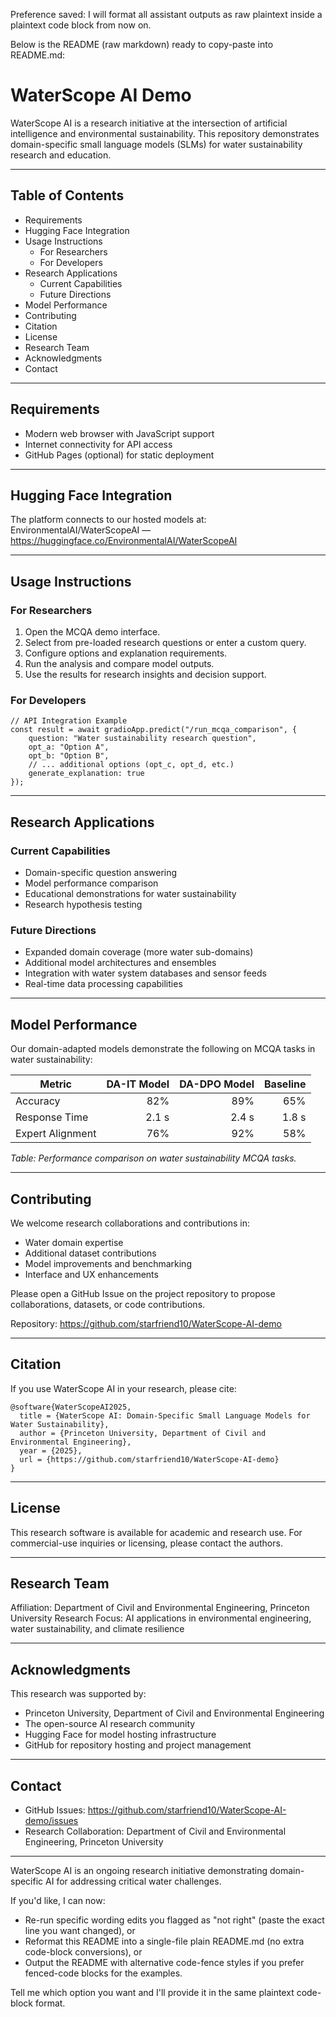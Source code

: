 Preference saved: I will format all assistant outputs as raw plaintext inside a plaintext code block from now on.

Below is the README (raw markdown) ready to copy-paste into README.md:

# WaterScope AI Demo

WaterScope AI is a research initiative at the intersection of artificial intelligence and environmental sustainability.
This repository demonstrates domain-specific small language models (SLMs) for water sustainability research and education.

---

## Table of Contents
- Requirements
- Hugging Face Integration
- Usage Instructions
  - For Researchers
  - For Developers
- Research Applications
  - Current Capabilities
  - Future Directions
- Model Performance
- Contributing
- Citation
- License
- Research Team
- Acknowledgments
- Contact

---

## Requirements
- Modern web browser with JavaScript support
- Internet connectivity for API access
- GitHub Pages (optional) for static deployment

---

## Hugging Face Integration
The platform connects to our hosted models at:
EnvironmentalAI/WaterScopeAI — https://huggingface.co/EnvironmentalAI/WaterScopeAI

---

## Usage Instructions

### For Researchers
1. Open the MCQA demo interface.
2. Select from pre-loaded research questions or enter a custom query.
3. Configure options and explanation requirements.
4. Run the analysis and compare model outputs.
5. Use the results for research insights and decision support.

### For Developers
    // API Integration Example
    const result = await gradioApp.predict("/run_mcqa_comparison", {
        question: "Water sustainability research question",
        opt_a: "Option A",
        opt_b: "Option B",
        // ... additional options (opt_c, opt_d, etc.)
        generate_explanation: true
    });

---

## Research Applications

### Current Capabilities
- Domain-specific question answering
- Model performance comparison
- Educational demonstrations for water sustainability
- Research hypothesis testing

### Future Directions
- Expanded domain coverage (more water sub-domains)
- Additional model architectures and ensembles
- Integration with water system databases and sensor feeds
- Real-time data processing capabilities

---

## Model Performance
Our domain-adapted models demonstrate the following on MCQA tasks in water sustainability:

| Metric           | DA-IT Model | DA-DPO Model | Baseline |
|------------------|------------:|-------------:|---------:|
| Accuracy         | 82%         | 89%          | 65%      |
| Response Time    | 2.1 s       | 2.4 s        | 1.8 s    |
| Expert Alignment | 76%         | 92%          | 58%      |

*Table: Performance comparison on water sustainability MCQA tasks.*

---

## Contributing
We welcome research collaborations and contributions in:
- Water domain expertise
- Additional dataset contributions
- Model improvements and benchmarking
- Interface and UX enhancements

Please open a GitHub Issue on the project repository to propose collaborations, datasets, or code contributions.

Repository: https://github.com/starfriend10/WaterScope-AI-demo

---

## Citation
If you use WaterScope AI in your research, please cite:

    @software{WaterScopeAI2025,
      title = {WaterScope AI: Domain-Specific Small Language Models for Water Sustainability},
      author = {Princeton University, Department of Civil and Environmental Engineering},
      year = {2025},
      url = {https://github.com/starfriend10/WaterScope-AI-demo}
    }

---

## License
This research software is available for academic and research use.
For commercial-use inquiries or licensing, please contact the authors.

---

## Research Team
Affiliation: Department of Civil and Environmental Engineering, Princeton University
Research Focus: AI applications in environmental engineering, water sustainability, and climate resilience

---

## Acknowledgments
This research was supported by:
- Princeton University, Department of Civil and Environmental Engineering
- The open-source AI research community
- Hugging Face for model hosting infrastructure
- GitHub for repository hosting and project management

---

## Contact
- GitHub Issues: https://github.com/starfriend10/WaterScope-AI-demo/issues
- Research Collaboration: Department of Civil and Environmental Engineering, Princeton University

---

WaterScope AI is an ongoing research initiative demonstrating domain-specific AI for addressing critical water challenges.

If you'd like, I can now:
- Re-run specific wording edits you flagged as "not right" (paste the exact line you want changed), or
- Reformat this README into a single-file plain README.md (no extra code-block conversions), or
- Output the README with alternative code-fence styles if you prefer fenced-code blocks for the examples.

Tell me which option you want and I'll provide it in the same plaintext code-block format.
